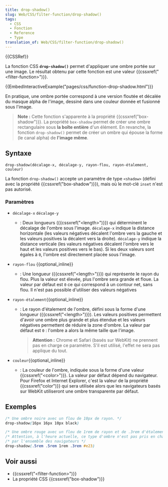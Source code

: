 ```yaml
---
title: drop-shadow()
slug: Web/CSS/filter-function/drop-shadow()
tags:
  - CSS
  - Fonction
  - Reference
  - Type
translation_of: Web/CSS/filter-function/drop-shadow()
---
```

{{CSSRef}}

La fonction CSS **`drop-shadow()`** permet d'appliquer une ombre portée sur une image. Le résultat obtenu par cette fonction est une valeur {{cssxref("&lt;filter-function&gt;")}}.

{{EmbedInteractiveExample("pages/css/function-drop-shadow.html")}}

En pratique, une ombre portée correspond à une version floutée et décalée du masque alpha de l'image, dessiné dans une couleur donnée et fusionné sous l'image.

> **Note :** Cette fonction s'apparente à la propriété {{cssxref("box-shadow")}}. La propriété `box-shadow` permet de créer une ombre rectangulaire sous **la boîte entière** d'un élément. En revanche, la fonction `drop-shadow()` permet de créer un ombre qui épouse la forme (le canal alpha) de **l'image même**.

## Syntaxe

    drop-shadow(décalage-x, décalage-y, rayon-flou, rayon-étalement, couleur)

La fonction `drop-shadow()` accepte un paramètre de type `<shadow>` (défini avec la propriété {{cssxref("box-shadow")}}), mais où le mot-clé `inset` n'est pas autorisé.

### Paramètres

- `décalage-x` `décalage-y`
  - : Deux longueurs ({{cssxref("&lt;length&gt;")}}) qui déterminent le décalage de l'ombre sous l'image. `décalage-x` indique la distance horizontale (les valeurs négatives décalent l'ombre vers la gauche et les valeurs positives la décalent vers la droite). `décalage-y` indique la distance verticale (les valeurs négatives décalent l'ombre vers le haut et les valeurs positives vers le bas). Si les deux valeurs sont égales à `0`, l'ombre est directement placée sous l'image.
- `rayon-flou` {{optional_inline}}
  - : Une longueur ({{cssxref("&lt;length&gt;")}}) qui représente le rayon du flou. Plus la valeur est élevée, plus l'ombre sera grande et floue. La valeur par défaut est `0` ce qui correspond à un contour net, sans flou. Il n'est pas possible d'utiliser des valeurs négatives
- `rayon-étalement`{{optional_inline}}

  - : Le rayon d'étalement de l'ombre, défini sous la forme d'une longueur ({{cssxref("&lt;length&gt;")}}). Les valeurs positives permettent d'avoir une ombre plus grande et plus étendue et les valeurs négatives permettent de réduire la zone d'ombre. La valeur par défaut est `0` : l'ombre a alors la même taille que l'image.

    > **Attention :** Chrome et Safari (basés sur WebKit) ne prennent pas en charge ce paramètre. S'il est utilisé, l'effet ne sera pas applique du tout.

- `couleur`{{optional_inline}}
  - : La couleur de l'ombre, indiquée sous la forme d'une valeur {{cssxref("&lt;color&gt;")}}. La valeur par défaut dépend du navigateur. Pour Firefox et Internet Explorer, c'est la valeur de la propriété {{cssxref("color")}} qui sera utilisée alors que les navigateurs basés sur WebKit utiliseront une ombre transparente par défaut.

## Exemples

```css
/* Une ombre noire avec un flou de 10px de rayon. */
drop-shadow(16px 16px 10px black)

/* Une ombre rouge avec un flou de 1rem de rayon et de .3rem d'étalement */
/* Attention, à l'heure actuelle, ce type d'ombre n'est pas pris en charge */
/* par l'ensemble des navigateurs */
drop-shadow(.5rem .5rem 1rem .3rem #e23)
```

## Voir aussi

- {{cssxref("&lt;filter-function&gt;")}}
- La propriété CSS {{cssxref("box-shadow")}}

